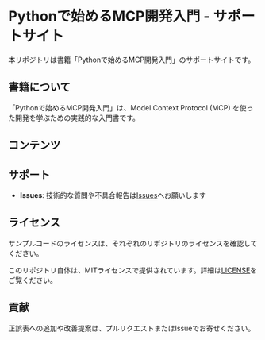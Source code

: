 # Pythonで始めるMCP開発入門 - サポートサイト

本リポジトリは書籍「Pythonで始めるMCP開発入門」のサポートサイトです。

## 書籍について

「Pythonで始めるMCP開発入門」は、Model Context Protocol (MCP) を使った開発を学ぶための実践的な入門書です。

## コンテンツ


## サポート

- **Issues**: 技術的な質問や不具合報告は[Issues](https://github.com/karaage0703/python-mcp-book/issues)へお願いします


## ライセンス

サンプルコードのライセンスは、それぞれのリポジトリのライセンスを確認してください。

このリポジトリ自体は、MITライセンスで提供されています。詳細は[LICENSE](./LICENSE)をご覧ください。

## 貢献

正誤表への追加や改善提案は、プルリクエストまたはIssueでお寄せください。
